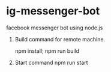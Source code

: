 # ig-messenger-bot

facebook messenger bot using node.js

1.  Build command for remote machine.

    npm install; npm run build

2.  Start command
    npm run start
